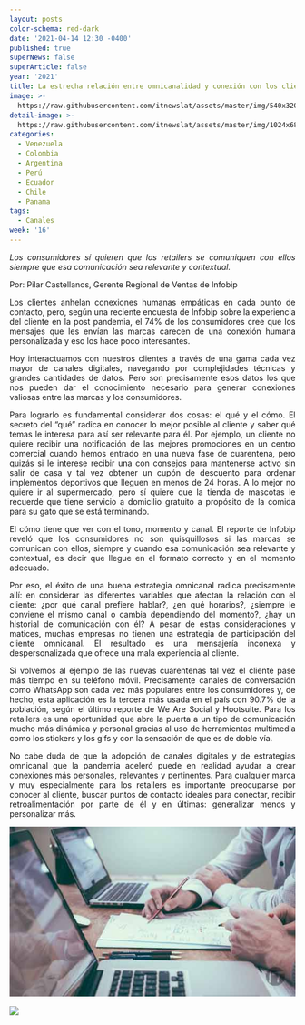 ```yaml
---
layout: posts
color-schema: red-dark
date: '2021-04-14 12:30 -0400'
published: true
superNews: false
superArticle: false
year: '2021'
title: La estrecha relación entre omnicanalidad y conexión con los clientes
image: >-
  https://raw.githubusercontent.com/itnewslat/assets/master/img/540x320/Clientes-p.jpg
detail-image: >-
  https://raw.githubusercontent.com/itnewslat/assets/master/img/1024x680/Clientes-g.jpg
categories:
  - Venezuela
  - Colombia
  - Argentina
  - Perú
  - Ecuador
  - Chile
  - Panama
tags:
  - Canales
week: '16'
---
```

<p style="text-align: justify;"><em>Los consumidores sí quieren que los retailers se comuniquen con ellos siempre que esa comunicación sea relevante y contextual.</em></p>
<p style="text-align: justify;">Por: Pilar Castellanos, Gerente Regional de Ventas de Infobip</p>
<p style="text-align: justify;">Los clientes anhelan conexiones humanas empáticas en cada punto de contacto, pero, según una reciente encuesta de Infobip sobre la experiencia del cliente en la post pandemia,  el 74% de los  consumidores cree que los mensajes que les envían las marcas carecen de una conexión humana personalizada y eso los hace poco interesantes.</p>
<p style="text-align: justify;">Hoy interactuamos con nuestros clientes a través de una gama cada vez mayor de canales digitales, navegando por complejidades técnicas y grandes cantidades de datos. Pero son precisamente esos datos los que nos pueden dar el conocimiento necesario para generar conexiones valiosas entre las marcas y los consumidores.</p>
<p style="text-align: justify;">Para lograrlo es fundamental considerar dos cosas: el qué y el cómo. El secreto del “qué” radica en conocer lo mejor posible al cliente y saber qué temas le interesa para así ser relevante para él.  Por ejemplo, un cliente no quiere recibir una notificación de las mejores promociones en un centro comercial cuando hemos entrado en una nueva fase de cuarentena, pero quizás si le interese recibir una con consejos para mantenerse activo sin salir de casa y tal vez obtener un cupón de descuento para ordenar implementos deportivos que lleguen en menos de 24 horas.  A lo mejor no quiere ir al supermercado, pero sí quiere que la tienda de mascotas le recuerde que tiene servicio a domicilio gratuito a propósito de la comida para su gato que se está terminando.</p>
<p style="text-align: justify;">El cómo tiene que ver con el tono, momento y canal. El reporte de Infobip reveló que los consumidores no son quisquillosos si las marcas se comunican con ellos, siempre y cuando esa comunicación sea relevante y contextual, es decir que llegue en el formato correcto y en el momento adecuado.</p>
<p style="text-align: justify;">Por eso, el éxito de una buena estrategia omnicanal radica precisamente allí: en considerar las diferentes variables que afectan la relación con el cliente: ¿por qué canal prefiere hablar?, ¿en qué horarios?, ¿siempre le conviene el mismo canal o cambia dependiendo del momento?, ¿hay un historial de comunicación con él?  A pesar de estas consideraciones y matices, muchas empresas no tienen una estrategia de participación del cliente omnicanal. El resultado es una mensajería inconexa y despersonalizada que ofrece una mala experiencia al cliente.</p>
<p style="text-align: justify;">Si volvemos al ejemplo de las nuevas cuarentenas tal vez el cliente pase más tiempo en su teléfono móvil. Precisamente canales de conversación como WhatsApp son cada vez más populares entre los consumidores y, de hecho, esta aplicación es la tercera más usada en el país con 90.7% de la población, según el último reporte de We Are Social y Hootsuite. Para los retailers es una oportunidad que abre la puerta a un tipo de comunicación mucho más dinámica y personal gracias al uso de herramientas multimedia como los stickers y los gifs y con la sensación de que es de doble vía.</p>
<p style="text-align: justify;">No cabe duda de que la adopción de canales digitales y de estrategias omnicanal que la pandemia aceleró puede en realidad ayudar a crear conexiones más personales, relevantes y pertinentes. Para cualquier marca y muy especialmente para los retailers es importante preocuparse por conocer al cliente, buscar puntos de contacto ideales para conectar, recibir retroalimentación por parte de él y en últimas: generalizar menos y personalizar más.</p>

![](https://raw.githubusercontent.com/itnewslat/assets/master/img/540x320/Clientes-p.jpg)

<img src="https://tracker.metricool.com/c3po.jpg?hash=56f88a41e39ab42c063cc51676587a04"/>
